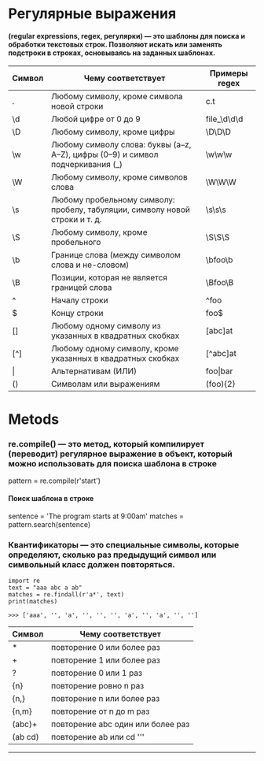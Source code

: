 # Регулярные выражения 
#### (regular expressions, regex, регулярки) — это шаблоны для поиска и обработки текстовых строк. Позволяют искать или заменять подстроки в строках, основываясь на заданных шаблонах.

| Символ | Чему соответствует                                                             | Примеры regex |
|--------|--------------------------------------------------------------------------------|---------------|
| .      | Любому символу, кроме символа новой строки                                     | c.t           |
| \d     | Любой цифре от 0 до 9                                                          | file_\d\d\d   |
| \D     | Любому символу, кроме цифры                                                    | \D\D\D        |
| \w     | Любому символу слова: буквы (a–z, A–Z), цифры (0–9) и символ подчеркивания (_) | \w\w\w        |
| \W     | Любому символу, кроме символов слова                                           | \W\W\W        |
| \s     | Любому пробельному символу: пробелу, табуляции, символу новой строки и т. д.   | \s\s\s        |
| \S     | Любому символу, кроме пробельного                                              | \S\S\S        |
| \b     | Границе слова (между символом слова и не-словом)                               | \bfoo\b       |
| \B     | Позиции, которая не является границей слова                                    | \Bfoo\B       |
| ^      | Началу строки                                                                  | ^foo          |
| $      | Концу строки                                                                   | foo$          |
| []     | Любому одному символу из указанных в квадратных скобках                        | [abc]at       |
| [^]    | Любому одному символу, кроме указанных в квадратных скобках                    | [^abc]at      |
| \|     | Альтернативам (ИЛИ)                                                            | foo\|bar      |
| ()     | Символам или выражениям                                                        | (foo){2}      | 

# Metods

### re.compile() — это метод, который компилирует (переводит) регулярное выражение в объект, который можно использовать для поиска шаблона в строке

pattern = re.compile(r'start')

#### Поиск шаблона в строке
sentence = 'The program starts at 9:00am'
matches = pattern.search(sentence)

### Квантификаторы — это специальные символы, которые определяют, сколько раз предыдущий символ или символьный класс должен повторяться.

```
import re
text = "aaa abc a ab"
matches = re.findall(r'a*', text)
print(matches) 

>>> ['aaa', '', 'a', '', '', '', 'a', '', 'a', '', '']
```

|  Символ   | Чему соответствует                     | 
|-----------|----------------------------------------| 
|   *       | повторение 0 или более раз             | 
|   +       | повторение 1 или более раз             | 
|   ?       | повторение 0 или 1 раз                 | 
|   {n}     | повторение ровно n раз                 | 
|   {n,}    | повторение n или более раз             | 
|   {n,m}   | повторение от n до m раз               | 
|   (abc)+  | повторение abc один или более раз      | 
|   (ab cd) | повторение ab или cd  '''|'''          | 

****************************************************************************************************************************************
